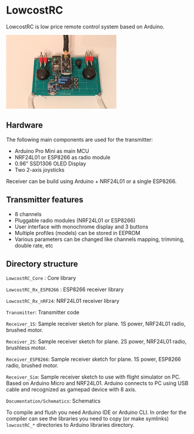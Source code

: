 # LowcostRC

LowcostRC is low price remote control system based on Arduino.

<img src="Documentation/Images/Transmitter.jpg" width="300" height="200">

## Hardware

The following main components are used for the transmitter:

- Arduino Pro Mini as main MCU
- NRF24L01 or ESP8266 as radio module
- 0.96" SSD1306 OLED Display
- Two 2-axis joysticks

Receiver can be build using Arduino + NRF24L01 or a single ESP8266.

## Transmitter features
 
- 8 channels
- Pluggable radio modules (NRF24L01 or ESP8266)
- User interface with monochrome display and 3 buttons
- Multiple profiles (models) can be stored in EEPROM
- Various parameters can be changed like channels mapping, trimming, double rate, etc

## Directory structure

`LowcostRC_Core`
: Core library

`LowcostRC_Rx_ESP8266`
: ESP8266 receiver library

`LowcostRC_Rx_nRF24`:
NRF24L01 receiver library

`Transmitter`:
 Transmitter code

`Receiver_1S`:
Sample receiver sketch for plane. 1S power, NRF24L01 radio, brushed motor.

`Receiver_2S`:
Sample receiver sketch for plane. 2S power, NRF24L01 radio, brushless motor.

`Receiver_ESP8266`:
Sample receiver sketch for plane. 1S power, ESP8266 radio, brushed motor.

`Receiver_Sim`:
Sample receiver sketch to use with flight simulator on PC. Based on Arduino
Micro and NRF24L01. Arduino connects to PC using USB cable and recognized as
gamepad device with 8 axis.

`Documentation/Schematics`:
Schematics

To compile and flush you need Arduino IDE or Arduino CLI. In order for the
compiler can see the libraries you need to copy (or make symlinks)
`lowcostRC_*` directories to Arduino libraries directory.
